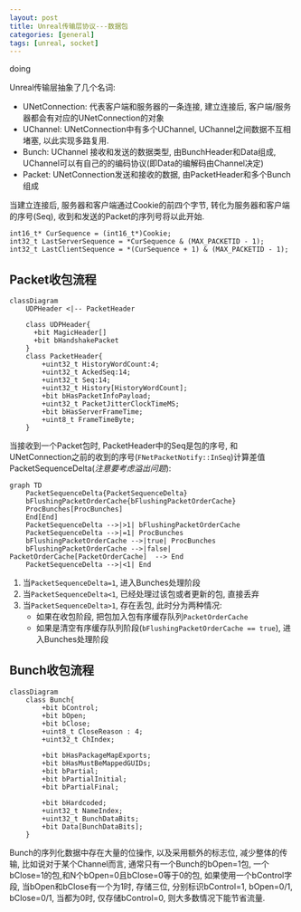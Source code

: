 ```yaml
---
layout: post
title: Unreal传输层协议---数据包
categories: [general]
tags: [unreal, socket]
---
```


doing

Unreal传输层抽象了几个名词:

* UNetConnection: 代表客户端和服务器的一条连接, 建立连接后, 客户端/服务器都会有对应的UNetConnection的对象
* UChannel: UNetConnection中有多个UChannel, UChannel之间数据不互相堵塞, 以此实现多路复用.
* Bunch: UChannel 接收和发送的数据类型, 由BunchHeader和Data组成, UChannel可以有自己的的编码协议(即Data的编解码由Channel决定)
* Packet: UNetConnection发送和接收的数据, 由PacketHeader和多个Bunch组成

当建立连接后, 服务器和客户端通过Cookie的前四个字节, 转化为服务器和客户端的序号(Seq), 收到和发送的Packet的序列号将以此开始.

```
int16_t* CurSequence = (int16_t*)Cookie;
int32_t LastServerSequence = *CurSequence & (MAX_PACKETID - 1);
int32_t LastClientSequence = *(CurSequence + 1) & (MAX_PACKETID - 1);
```

## Packet收包流程

```mermaid
classDiagram
    UDPHeader <|-- PacketHeader

    class UDPHeader{
      +bit MagicHeader[]
      +bit bHandshakePacket
    }
    class PacketHeader{
	    +uint32_t HistoryWordCount:4;
	    +uint32_t AckedSeq:14;
        +uint32_t Seq:14;
	    +uint32_t History[HistoryWordCount]; 
        +bit bHasPacketInfoPayload;
        +uint32_t PacketJitterClockTimeMS;
        +bit bHasServerFrameTime;
        +uint8_t FrameTimeByte;
    }
```

当接收到一个Packet包时, PacketHeader中的Seq是包的序号, 和UNetConnection之前的收到的序号(`FNetPacketNotify::InSeq`)计算差值PacketSequenceDelta(*注意要考虑溢出问题*):

```mermaid
graph TD
    PacketSequenceDelta{PacketSequenceDelta}
    bFlushingPacketOrderCache{bFlushingPacketOrderCache}
    ProcBunches[ProcBunches]
    End[End]
    PacketSequenceDelta -->|>1| bFlushingPacketOrderCache
    PacketSequenceDelta -->|=1| ProcBunches
    bFlushingPacketOrderCache -->|true| ProcBunches
    bFlushingPacketOrderCache -->|false| PacketOrderCache[PacketOrderCache]  --> End
    PacketSequenceDelta -->|<1| End
```

1. 当`PacketSequenceDelta=1`, 进入Bunches处理阶段
1. 当`PacketSequenceDelta<1`, 已经处理过该包或者更新的包, 直接丢弃
1. 当`PacketSequenceDelta>1`, 存在丢包, 此时分为两种情况:
    * 如果在收包阶段, 把包加入包有序缓存队列`PacketOrderCache`
    * 如果是清空有序缓存队列阶段(`bFlushingPacketOrderCache == true`), 进入Bunches处理阶段

## Bunch收包流程


```mermaid
classDiagram
    class Bunch{
        +bit bControl;
        +bit bOpen;
        +bit bClose;
        +uint8_t CloseReason : 4;
        +uint32_t ChIndex;

        +bit bHasPackageMapExports;
        +bit bHasMustBeMappedGUIDs;
        +bit bPartial;
        +bit bPartialInitial;
        +bit bPartialFinal;

        +bit bHardcoded;
		+uint32_t NameIndex;
        +uint32_t BunchDataBits;
        +bit Data[BunchDataBits];
    }
```
Bunch的序列化数据中存在大量的位操作, 以及采用额外的标志位, 减少整体的传输, 比如说对于某个Channel而言, 通常只有一个Bunch的bOpen=1包, 一个bClose=1的包,和N个bOpen=0且bClose=0等于0的包,
如果使用一个bControl字段, 当bOpen和bClose有一个为1时, 存储三位, 分别标识bControl=1, bOpen=0/1, bClose=0/1, 当都为0时, 仅存储bControl=0, 则大多数情况下能节省流量.
